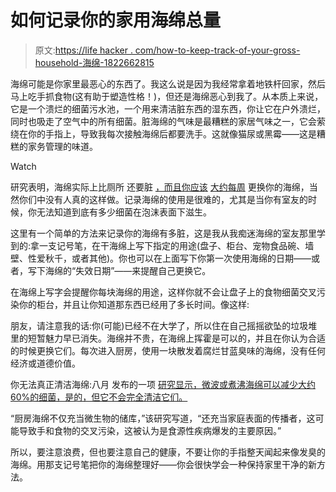 # 如何记录你的家用海绵总量

> 原文:[https://life hacker . com/how-to-keep-track-of-your-gross-household-海绵-1822662815](https://lifehacker.com/how-to-keep-track-of-your-gross-household-sponges-1822662815)

海绵可能是你家里最恶心的东西了。我这么说是因为我经常拿着地铁杆回家，然后马上吃手抓食物(这有助于塑造性格！)，但还是海绵恶心到我了。从本质上来说，它是一个溃烂的细菌污水池，一个用来清洁脏东西的湿东西，你让它在户外溃烂，同时也吸走了空气中的所有细菌。脏海绵的气味是最糟糕的家居气味之一，它会萦绕在你的手指上，导致我每次接触海绵后都要洗手。这就像猫尿或黑霉——这是糟糕的家务管理的味道。

Watch

研究表明，海绵实际上比厕所 还要脏 [，而且你应该](http://www.businessinsider.com/how-often-to-replace-kitchen-sponges-2017-8) [大约每周](https://www.today.com/home/how-often-replace-kitchen-sponge-according-study-t114593) 更换你的海绵，当然你们中没有人真的这样做。记录海绵的使用是很难的，尤其是当你有室友的时候，你无法知道到底有多少细菌在泡沫表面下滋生。

这里有一个简单的方法来记录你的海绵有多脏，这是我从我痴迷海绵的室友那里学到的:拿一支记号笔，在干海绵上写下指定的用途(盘子、柜台、宠物食品碗、墙壁、性爱秋千，或者其他)。你也可以在上面写下你第一次使用海绵的日期——或者，写下海绵的“失效日期”——来提醒自己更换它。

在海绵上写字会提醒你每块海绵的用途，这样你就不会让盘子上的食物细菌交叉污染你的柜台，并且让你知道那东西已经用了多长时间。像这样:

朋友，请注意我的话:你(可能)已经不在大学了，所以住在自己摇摇欲坠的垃圾堆里的短暂魅力早已消失。海绵并不贵，在海绵上挥霍是可以的，并且在你认为合适的时候更换它们。每次进入厨房，使用一块散发着腐烂甘蓝臭味的海绵，没有任何经济或道德价值。

你无法真正清洁海绵:八月 发布的一项 [研究显示，微波或煮沸海绵可以减少大约 60%的细菌，是的，但它不会完全清洁它们。](https://www.nature.com/articles/s41598-017-06055-9#Sec6)

“厨房海绵不仅充当微生物的储库，”该研究写道，“还充当家庭表面的传播者，这可能导致手和食物的交叉污染，这被认为是食源性疾病爆发的主要原因。”

所以，要注意浪费，但也要注意自己的健康，不要让你的手指整天闻起来像发臭的海绵。用那支记号笔把你的海绵整理好——你会很快学会一种保持家里干净的新方法。